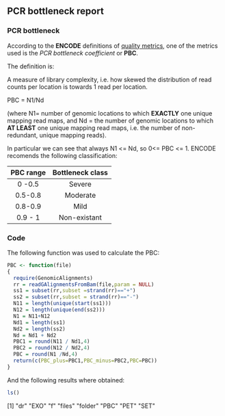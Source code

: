 
## PCR bottleneck report

### PCR bottleneck



According to the **ENCODE** definitions of [quality metrics](http://encodeproject.org/ENCODE/qualityMetrics.html#definitions), one of the metrics used is the *PCR bottleneck coefficient* or **PBC**.

The definition is:

A measure of library complexity, i.e. how skewed the distribution of read counts per location is towards 1 read per location.

PBC = N1/Nd

(where N1= number of genomic locations to which **EXACTLY** one unique mapping read maps, and Nd = the number of genomic locations to which **AT LEAST** one unique mapping read maps, i.e. the number of non-redundant, unique mapping reads).

In particular we can see that always N1 <= Nd, so 0<= PBC <= 1. ENCODE recomends the following classification:

| PBC range | Bottleneck class |
| :---:     | :---: |
|0 -0.5  | Severe |
| 0.5-0.8 | Moderate|
|0.8-0.9 | Mild |
|0.9 - 1| Non-existant|


### Code

The following function was used to calculate the PBC:


```r
PBC <- function(file)
{
  require(GenomicAlignments)
  rr = readGAlignmentsFromBam(file,param = NULL)
  ss1 = subset(rr,subset =strand(rr)=="+")
  ss2 = subset(rr,subset = strand(rr)=="-")
  N11 = length(unique(start(ss1)))
  N12 = length(unique(end(ss2)))
  N1 = N11+N12
  Nd1 = length(ss1)
  Nd2 = length(ss2)
  Nd = Nd1 + Nd2
  PBC1 = round(N11 / Nd1,4)
  PBC2 = round(N12 / Nd2,4)
  PBC = round(N1 /Nd,4)
  return(c(PBC_plus=PBC1,PBC_minus=PBC2,PBC=PBC))  
}
```
And the following results where obtained:




```r
ls()
```

[1] "dr"     "EXO"    "f"      "files"  "folder" "PBC"    "PET"    "SET"   

